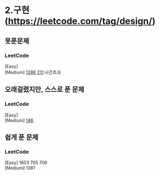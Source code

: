 # 2.구현 (https://leetcode.com/tag/design/)

## 못푼문제
### LeetCode <br>
[Easy] 
<br>
[Medium] 
[1286](https://leetcode.com/problems/iterator-for-combination/)
[211](https://leetcode.com/problems/design-add-and-search-words-data-structure/):시간초과


## 오래걸렸지만, 스스로 푼 문제
### LeetCode <br>
[Easy] 
<br>
[Medium] 
[146](https://leetcode.com/problems/lru-cache/)

## 쉽게 푼 문제
### LeetCode <br>
[Easy] 1603 705 706
<br>
[Medium] 1381
